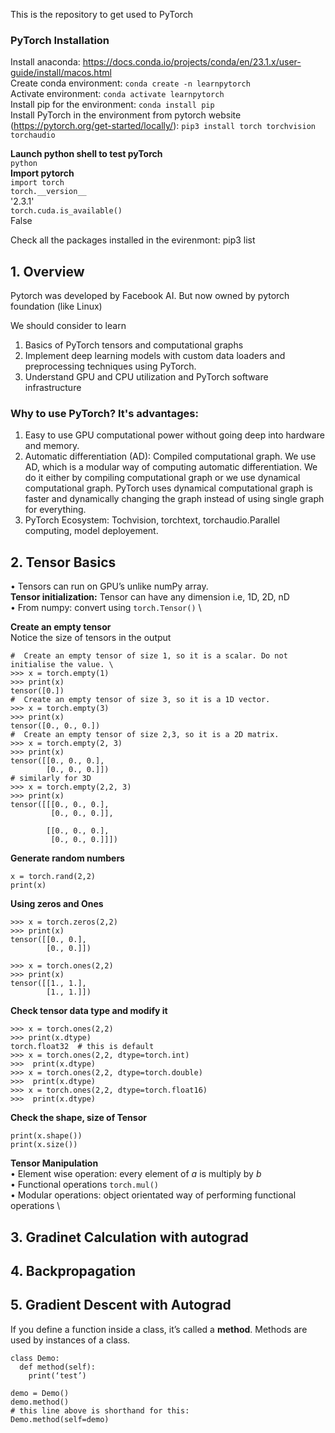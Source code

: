 This is the repository to get used to PyTorch

### PyTorch Installation

Install anaconda:  https://docs.conda.io/projects/conda/en/23.1.x/user-guide/install/macos.html \
Create conda environment:  ```conda create -n learnpytorch``` \
Activate environment: ```conda activate learnpytorch``` \
Install pip for the environment: ```conda install pip``` \
Install PyTorch in the environment from pytorch website (https://pytorch.org/get-started/locally/): ```pip3 install torch torchvision torchaudio```

**Launch python shell to test pyTorch** \
```python``` \
**Import pytorch** \
```import torch``` \
```torch.__version__``` \
'2.3.1' \
```torch.cuda.is_available()``` \
False 

Check all the packages installed in the evirenmont: pip3 list

## 1. Overview
Pytorch was developed by Facebook AI. But now owned by pytorch foundation (like Linux)

We should consider to learn
1.	Basics of PyTorch tensors and computational graphs
2.	Implement deep learning models with custom data loaders and preprocessing techniques using PyTorch.
3.	Understand GPU and CPU utilization and PyTorch software infrastructure

### Why to use PyTorch? It's advantages:
1.	Easy to use GPU computational power without going deep into hardware and memory.
2.	Automatic differentiation (AD): Compiled computational graph. We use AD, which is a modular way of computing automatic differentiation. We do it either by compiling computational graph or we use dynamical computational graph. PyTorch uses dynamical computational graph is faster and dynamically changing the graph instead of using single graph for everything.
3.	PyTorch Ecosystem: Tochvision, torchtext, torchaudio.Parallel computing, model deployement.


## 2. Tensor Basics
•	Tensors can run on GPU’s unlike numPy array. \
__Tensor initialization:__ Tensor can have any dimension i.e, 1D, 2D, nD \
•	From numpy: convert using ```torch.Tensor()``` \

**Create an empty tensor** \
Notice the size of tensors in the output
```
#  Create an empty tensor of size 1, so it is a scalar. Do not initialise the value. \
>>> x = torch.empty(1)
>>> print(x)
tensor([0.])
#  Create an empty tensor of size 3, so it is a 1D vector.
>>> x = torch.empty(3)
>>> print(x)
tensor([0., 0., 0.])
#  Create an empty tensor of size 2,3, so it is a 2D matrix.
>>> x = torch.empty(2, 3)
>>> print(x)
tensor([[0., 0., 0.],
        [0., 0., 0.]])
# similarly for 3D
>>> x = torch.empty(2,2, 3)
>>> print(x)
tensor([[[0., 0., 0.],
         [0., 0., 0.]],

        [[0., 0., 0.],
         [0., 0., 0.]]])
```
**Generate random numbers** 
```
x = torch.rand(2,2)
print(x)
```
**Using zeros and Ones**
```
>>> x = torch.zeros(2,2)
>>> print(x)
tensor([[0., 0.],
        [0., 0.]])

>>> x = torch.ones(2,2)
>>> print(x)
tensor([[1., 1.],
        [1., 1.]])
```

**Check tensor data type and modify it**
```
>>> x = torch.ones(2,2)
>>> print(x.dtype)
torch.float32  # this is default
>>> x = torch.ones(2,2, dtype=torch.int)
>>>  print(x.dtype)
>>> x = torch.ones(2,2, dtype=torch.double)
>>>  print(x.dtype)
>>> x = torch.ones(2,2, dtype=torch.float16)
>>>  print(x.dtype)
```

**Check the shape, size of Tensor**
```
print(x.shape())
print(x.size())
```

__Tensor Manipulation__ \
•	Element wise operation: every element of $a$ is multiply by $b$ \
•	Functional operations ```torch.mul()``` \
•	Modular operations: object orientated way of performing functional operations \


## 3. Gradinet Calculation with autograd

## 4. Backpropagation 

## 5. Gradient Descent with Autograd










If you define a function inside a class, it’s called a __method__. Methods are used by instances of a class.

```
class Demo:
  def method(self):
    print(‘test’)

demo = Demo()
demo.method()
# this line above is shorthand for this:
Demo.method(self=demo)
```
